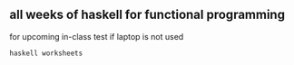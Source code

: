## all weeks of haskell for functional programming 
for upcoming in-class test if laptop is not used 
```
haskell worksheets
```
